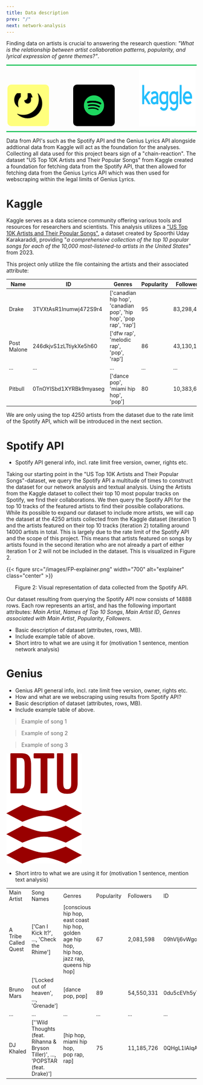 ```yaml
---
title: Data description
prev: "/"
next: network-analysis
---
```


Finding data on artists is crucial to answering the research question: *"What is the relationship between artist collaboration patterns, popularity, and lyrical expression of genre themes?"*. 

<div style="text-align: center;">
    <div style="border-top: 3px solid #22c55e; margin-bottom: 10px;"></div>
    <a href="https://docs.genius.com" style="margin-right: 60px; display: inline-block;"><img src="/images/genius-logo.webp" alt="Genius Lyrics" width="110" height="110" style="border-radius: 10px;"></a>
    <a href="https://developer.spotify.com/documentation/web-api" style="margin-right: 60px; display: inline-block;"><img src="/images/spotify-logo.png" alt="Spotify" width="110" height="110" style="border-radius: 10px;"></a>
    <a href="https://www.kaggle.com/datasets/spoorthiuk/us-top-10k-artists-and-their-popular-songs" style="display: inline-block;"><img src="/images/kaggle-logo.webp" alt="Kaggle" width="150" height="150"></a>
    <div style="border-bottom: 3px solid #22c55e; margin-top: 10px;"></div>
</div>

Data from API's such as the Spotify API and the Genius Lyrics API alongside addtional data from Kaggle will act as the foundation for the analyses. Collecting all data used for this project bears sign of a "chain-reaction". The dataset "US Top 10K Artists and Their Popular Songs" from Kaggle created a foundation for fetching data from the Spotify API, that then allowed for fetching data from the Genius Lyrics API which was then used for webscraping within the legal limits of Genius Lyrics.  

# Kaggle 
Kaggle serves as a data science community offering various tools and resources for researchers and scientists. This analysis utilizes a ["US Top 10K Artists and Their Popular Songs"](https://www.kaggle.com/datasets/spoorthiuk/us-top-10k-artists-and-their-popular-songs), a dataset created by Spoorthi Uday Karakaraddi, providing "*a comprehensive collection of the top 10 popular songs for each of the 10,000 most-listened-to artists in the United States*" from 2023.

This project only utilize the file containing the artists and their associated attribute:

| Name          | ID                    | Genres                                            | Popularity | Followers |
|---------------|-----------------------|---------------------------------------------------|------------|-----------|
| Drake         | 3TVXtAsR1Inumwj472S9r4 | ['canadian hip hop', 'canadian pop', 'hip hop', 'pop rap', 'rap'] | 95         | 83,298,497|
| Post Malone   | 246dkjvS1zLTtiykXe5h60 | ['dfw rap', 'melodic rap', 'pop', 'rap']          | 86         | 43,130,108|
| ...           | ...                   | ...                                               | ...        | ...       |
| Pitbull       | 0TnOYISbd1XYRBk9myaseg | ['dance pop', 'miami hip hop', 'pop']             | 80         | 10,383,655|

We are only using the top 4250 artists from the dataset due to the rate limit of the Spotify API, which will be introduced in the next section.

# Spotify API
- Spotify API general info, incl. rate limit free version, owner, rights etc.

Taking our starting point in the "US Top 10K Artists and Their Popular Songs"-dataset, we query the Spotify API a multitude of times to construct the dataset for our network analysis and textual analysis. Using the Artists from the Kaggle dataset to collect their top 10 most popular tracks on Spotify, we find their collaborations. We then query the Spotify API for the top 10 tracks of the featured artists to find their possible collaborations. While its possible to expand our dataset to include more artists, we will cap the dataset at the 4250 artists collected from the Kaggle dataset (iteration 1) and the artists featured on their top 10 tracks (iteration 2) totalling around 14000 artists in total. This is largely due to the rate limit of the Spotify API and the scope of this project. This means that artists featured on songs by artists found in the second iteration who are not already a part of either iteration 1 or 2 will not be included in the dataset. This is visualized in Figure 2.

{{< figure src="/images/FP-explainer.png" width="700" alt="explainer" class="center" >}}
<p style="text-align: center;">Figure 2: Visual representation of data collected from the Spotify API.</p>

Our dataset resulting from querying the Spotify API now consists of 14888 rows. Each row represents an artist, and has the following important attributes: *Main Artist*, *Names of Top 10 Songs*, *Main Artist ID*, *Genres associated with Main Artist*, *Popularity*, *Followers*. 

<table>
  <tr>
    <td style="padding-right: 10px;">Main Artist</td>
    <td style="padding-right: 10px;">Song Names</td>
    <td style="padding-right: 10px;">Genres</td>
    <td style="padding-right: 10px;">Popularity</td>
    <td style="padding-right: 10px;">Followers</td>
    <td>ID</td>
  </tr>
  <tr>
    <td>A Tribe Called Quest</td>
    <td>['Can I Kick It?', ..., 'Check the Rhime']</td>
    <td>[conscious hip hop,<br>east coast hip hop,<br>golden age hip hop,<br>hip hop,<br>jazz rap,<br>queens hip hop]</td>
    <td>67</td>
    <td>2,081,598</td>
    <td>09hVIj6vWgoCDtT03h8ZCa</td>
  </tr>
  <tr>
    <td>Bruno Mars</td>
    <td>['Locked out of heaven', ..., 'Grenade']</td>
    <td>[dance pop, pop]</td>
    <td>89</td>
    <td>54,550,331</td>
    <td>0du5cEVh5yTK9QJze8zA0C</td>
  </tr>
  <tr>
    <td>...</td>
    <td>...</td>
    <td>...</td>
    <td>...</td>
    <td>...</td>
    <td>...</td>
  </tr>
  <tr>
    <td>DJ Khaled</td>
    <td>[''Wild Thoughts (feat. Rihanna & Bryson Tiller)', ..., <br>'POPSTAR (feat. Drake)']</td>
    <td>[hip hop, miami hip hop, <br>pop rap, rap]</td>
    <td>75</td>
    <td>11,185,726</td>
    <td>0QHgL1lAIqAw0HtD7YldmP</td>
  </tr>

- Basic description of dataset (attributes, rows, MB).
- Include example table of above.
- Short intro to what we are using it for (motivation 1 sentence, mention network analysis) 


# Genius 
- Genius API general info, incl. rate limit free version, owner, rights etc.
- How and what are we webscraping using results from Spotify API? 
- Basic description of dataset (attributes, rows, MB).
- Include example table of above.

> Example of song 1

> Example of song 2

> Example of song 3

<img src="/images/dtu-logo.png" width="200" />

- Short intro to what we are using it for (motivation 1 sentence, mention text analysis)
